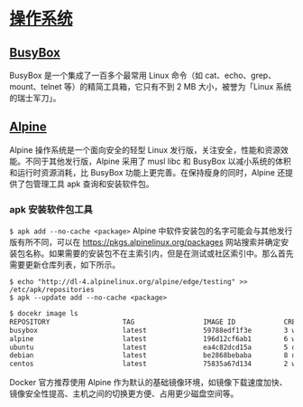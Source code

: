 # [操作系统](https://www.zhihu.com/pub/reader/119570839/chapter/1035129530792570880)

## [BusyBox](https://busybox.net/)

BusyBox 是一个集成了一百多个最常用 Linux 命令（如 cat、echo、grep、mount、telnet 等）的精简工具箱，它只有不到 2 MB 大小，被誉为「Linux 系统的瑞士军刀」。

## [Alpine](https://alpinelinux.org/)

Alpine 操作系统是一个面向安全的轻型 Linux 发行版，关注安全，性能和资源效能。不同于其他发行版，Alpine 采用了 musl libc 和 BusyBox 以减小系统的体积和运行时资源消耗，比 BusyBox 功能上更完善。在保持瘦身的同时，Alpine 还提供了包管理工具 apk 查询和安装软件包。

### apk 安装软件包工具

`$ apk add --no-cache <package>`
Alpine 中软件安装包的名字可能会与其他发行版有所不同，可以在 <https://pkgs.alpinelinux.org/packages> 网站搜索并确定安装包名称。如果需要的安装包不在主索引内，但是在测试或社区索引中。那么首先需要更新仓库列表，如下所示。
```
$ echo "http://dl-4.alpinelinux.org/alpine/edge/testing" >> /etc/apk/repositories
$ apk --update add --no-cache <package>
```

```bash
$ docekr image ls
REPOSITORY                  TAG                 IMAGE ID            CREATED             SIZE
busybox                     latest              59788edf1f3e        3 weeks ago         1.15MB
alpine                      latest              196d12cf6ab1        6 weeks ago         4.41MB
ubuntu                      latest              ea4c82dcd15a        5 days ago          85.8MB
debian                      latest              be2868bebaba        8 days ago          101MB
centos                      latest              75835a67d134        2 weeks ago         200MB
```

Docker 官方推荐使用 Alpine 作为默认的基础镜像环境，如镜像下载速度加快、镜像安全性提高、主机之间的切换更方便、占用更少磁盘空间等。
